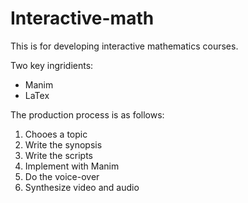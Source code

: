 # Interactive-math

This is for developing interactive mathematics courses.

Two key ingridients:
- Manim
- LaTex

The production process is as follows:
1. Chooes a topic
2. Write the synopsis
3. Write the scripts
4. Implement with Manim
5. Do the voice-over
6. Synthesize video and audio
